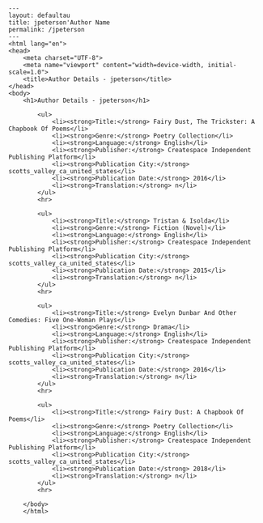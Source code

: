 
    ---
    layout: defaultau
    title: jpeterson'Author Name 
    permalink: /jpeterson
    ---
    <html lang="en">
    <head>
        <meta charset="UTF-8">
        <meta name="viewport" content="width=device-width, initial-scale=1.0">
        <title>Author Details - jpeterson</title>
    </head>
    <body>
        <h1>Author Details - jpeterson</h1>
        
            <ul>
                <li><strong>Title:</strong> Fairy Dust, The Trickster: A Chapbook Of Poems</li>
                <li><strong>Genre:</strong> Poetry Collection</li>
                <li><strong>Language:</strong> English</li>
                <li><strong>Publisher:</strong> Createspace Independent Publishing Platform</li>
                <li><strong>Publication City:</strong> scotts_valley_ca_united_states</li>
                <li><strong>Publication Date:</strong> 2016</li>
                <li><strong>Translation:</strong> n</li>
            </ul>
            <hr>
            
            <ul>
                <li><strong>Title:</strong> Tristan & Isolda</li>
                <li><strong>Genre:</strong> Fiction (Novel)</li>
                <li><strong>Language:</strong> English</li>
                <li><strong>Publisher:</strong> Createspace Independent Publishing Platform</li>
                <li><strong>Publication City:</strong> scotts_valley_ca_united_states</li>
                <li><strong>Publication Date:</strong> 2015</li>
                <li><strong>Translation:</strong> n</li>
            </ul>
            <hr>
            
            <ul>
                <li><strong>Title:</strong> Evelyn Dunbar And Other Comedies: Five One-Woman Plays</li>
                <li><strong>Genre:</strong> Drama</li>
                <li><strong>Language:</strong> English</li>
                <li><strong>Publisher:</strong> Createspace Independent Publishing Platform</li>
                <li><strong>Publication City:</strong> scotts_valley_ca_united_states</li>
                <li><strong>Publication Date:</strong> 2016</li>
                <li><strong>Translation:</strong> n</li>
            </ul>
            <hr>
            
            <ul>
                <li><strong>Title:</strong> Fairy Dust: A Chapbook Of Poems</li>
                <li><strong>Genre:</strong> Poetry Collection</li>
                <li><strong>Language:</strong> English</li>
                <li><strong>Publisher:</strong> Createspace Independent Publishing Platform</li>
                <li><strong>Publication City:</strong> scotts_valley_ca_united_states</li>
                <li><strong>Publication Date:</strong> 2018</li>
                <li><strong>Translation:</strong> n</li>
            </ul>
            <hr>
            
        </body>
        </html>
        